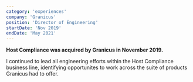 ```yaml
---
category: 'experiences'
company: 'Granicus'
position: 'Director of Engineering'
startDate: 'Nov 2019'
endDate: 'May 2021'
---
```


**Host Compliance was acquired by Granicus in November 2019.**

I continued to lead all engineering efforts within the Host Compliance business line, identifying opportunites to work across the suite of products Granicus had to offer.
